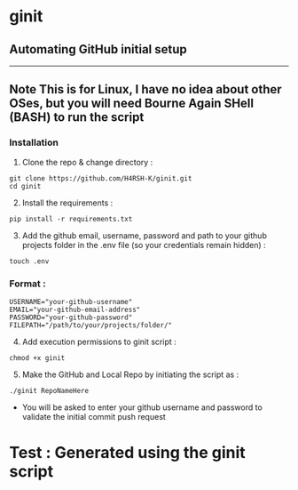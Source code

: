 # ginit
## Automating GitHub initial setup

---
**Note**
This is for Linux, I have no idea about other OSes, but you will need Bourne Again SHell (BASH) to run the script
---

### Installation
1. Clone the repo & change directory :

```
git clone https://github.com/H4RSH-K/ginit.git
cd ginit
```
2. Install the requirements :
```
pip install -r requirements.txt
```


3. Add the github email, username, password and path to your github projects folder in the .env file (so your credentials remain hidden) :
```
touch .env
```
### Format :
```
USERNAME="your-github-username"
EMAIL="your-github-email-address"
PASSWORD="your-github-password"
FILEPATH="/path/to/your/projects/folder/"
```
4. Add execution permissions to ginit script :

```
chmod +x ginit
```
5. Make the GitHub and Local Repo by initiating the script as :
```
./ginit RepoNameHere
```


- You will be asked to enter your github username and password to validate the initial commit push request
# Test : Generated using the ginit script
